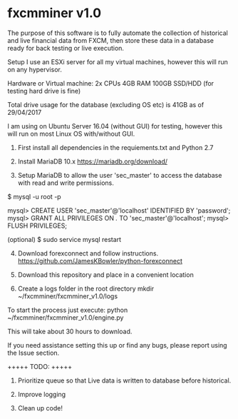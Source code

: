 # fxcmminer v1.0

The purpose of this software is to fully automate the collection of historical and live financial data from FXCM, then store these data in a database ready for back testing or live execution.

Setup
I use an ESXi server for all my virtual machines, however this will run on any hypervisor.

Hardware or Virtual machine:
  2x CPUs
  4GB RAM
  100GB SSD/HDD (for testing hard drive is fine)

Total drive usage for the database (excluding OS etc) is 41GB as of 29/04/2017

I am using on Ubuntu Server 16.04 (without GUI) for testing, however this will run on most Linux OS with/without GUI.

1. First install all dependencies in the requiements.txt and Python 2.7

2. Install MariaDB 10.x
https://mariadb.org/download/

3. Setup MariaDB to allow the user 'sec_master' to access the database with read and write permissions.

$ mysql -u root -p

mysql> CREATE USER 'sec_master'@'localhost' IDENTIFIED BY 'password';
mysql> GRANT ALL PRIVILEGES ON *.* TO 'sec_master'@'localhost';
mysql> FLUSH PRIVILEGES;

(optional)
$ sudo service mysql restart

4. Download forexconnect and follow instructions. 
https://github.com/JamesKBowler/python-forexconnect

5. Download this repository and place in a convenient location

6. Create a logs folder in the root directory
mkdir ~/fxcmminer/fxcmminer_v1.0/logs

To start the process just execute:
python ~/fxcmminer/fxcmminer_v1.0/engine.py

This will take about 30 hours to download.

If you need assistance setting this up or find any bugs, please report using the Issue section.

+++++
TODO:
+++++

1. Prioritize queue so that Live data is written to database before historical.

2. Improve logging

2. Clean up code!

